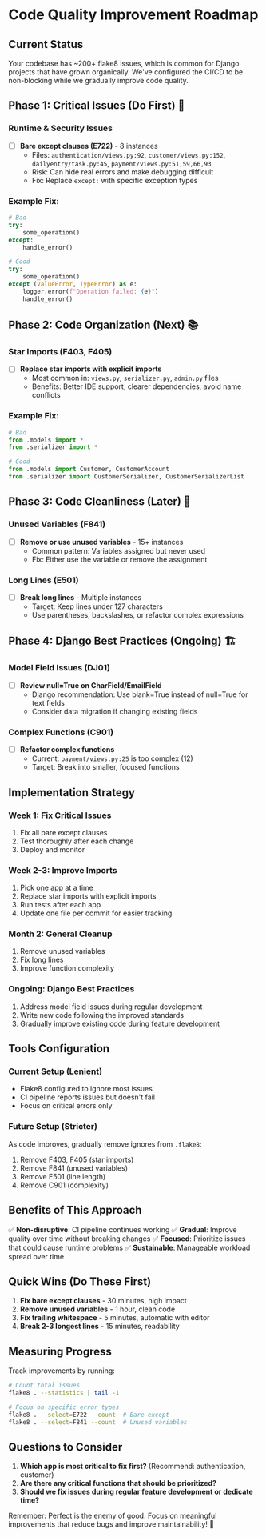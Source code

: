 # Code Quality Improvement Roadmap

## Current Status
Your codebase has ~200+ flake8 issues, which is common for Django projects that have grown organically. We've configured the CI/CD to be non-blocking while we gradually improve code quality.

## Phase 1: Critical Issues (Do First) 🚨
### Runtime & Security Issues
- [ ] **Bare except clauses (E722)** - 8 instances
  - Files: `authentication/views.py:92`, `customer/views.py:152`, `dailyentry/task.py:45`, `payment/views.py:51,59,66,93`
  - Risk: Can hide real errors and make debugging difficult
  - Fix: Replace `except:` with specific exception types

### Example Fix:
```python
# Bad
try:
    some_operation()
except:
    handle_error()

# Good
try:
    some_operation()
except (ValueError, TypeError) as e:
    logger.error(f"Operation failed: {e}")
    handle_error()
```

## Phase 2: Code Organization (Next) 📚
### Star Imports (F403, F405)
- [ ] **Replace star imports with explicit imports**
  - Most common in: `views.py`, `serializer.py`, `admin.py` files
  - Benefits: Better IDE support, clearer dependencies, avoid name conflicts

### Example Fix:
```python
# Bad
from .models import *
from .serializer import *

# Good
from .models import Customer, CustomerAccount
from .serializer import CustomerSerializer, CustomerSerializerList
```

## Phase 3: Code Cleanliness (Later) 🧹
### Unused Variables (F841)
- [ ] **Remove or use unused variables** - 15+ instances
  - Common pattern: Variables assigned but never used
  - Fix: Either use the variable or remove the assignment

### Long Lines (E501)
- [ ] **Break long lines** - Multiple instances
  - Target: Keep lines under 127 characters
  - Use parentheses, backslashes, or refactor complex expressions

## Phase 4: Django Best Practices (Ongoing) 🏗️
### Model Field Issues (DJ01)
- [ ] **Review null=True on CharField/EmailField**
  - Django recommendation: Use blank=True instead of null=True for text fields
  - Consider data migration if changing existing fields

### Complex Functions (C901)
- [ ] **Refactor complex functions**
  - Current: `payment/views.py:25` is too complex (12)
  - Target: Break into smaller, focused functions

## Implementation Strategy

### Week 1: Fix Critical Issues
1. Fix all bare except clauses
2. Test thoroughly after each change
3. Deploy and monitor

### Week 2-3: Improve Imports
1. Pick one app at a time
2. Replace star imports with explicit imports
3. Run tests after each app
4. Update one file per commit for easier tracking

### Month 2: General Cleanup
1. Remove unused variables
2. Fix long lines
3. Improve function complexity

### Ongoing: Django Best Practices
1. Address model field issues during regular development
2. Write new code following the improved standards
3. Gradually improve existing code during feature development

## Tools Configuration

### Current Setup (Lenient)
- Flake8 configured to ignore most issues
- CI pipeline reports issues but doesn't fail
- Focus on critical errors only

### Future Setup (Stricter)
As code improves, gradually remove ignores from `.flake8`:
1. Remove F403, F405 (star imports)
2. Remove F841 (unused variables)
3. Remove E501 (line length)
4. Remove C901 (complexity)

## Benefits of This Approach

✅ **Non-disruptive**: CI pipeline continues working
✅ **Gradual**: Improve quality over time without breaking changes
✅ **Focused**: Prioritize issues that could cause runtime problems
✅ **Sustainable**: Manageable workload spread over time

## Quick Wins (Do These First)

1. **Fix bare except clauses** - 30 minutes, high impact
2. **Remove unused variables** - 1 hour, clean code
3. **Fix trailing whitespace** - 5 minutes, automatic with editor
4. **Break 2-3 longest lines** - 15 minutes, readability

## Measuring Progress

Track improvements by running:
```bash
# Count total issues
flake8 . --statistics | tail -1

# Focus on specific error types
flake8 . --select=E722 --count  # Bare except
flake8 . --select=F841 --count  # Unused variables
```

## Questions to Consider

1. **Which app is most critical to fix first?** (Recommend: authentication, customer)
2. **Are there any critical functions that should be prioritized?** 
3. **Should we fix issues during regular feature development or dedicate time?**

Remember: Perfect is the enemy of good. Focus on meaningful improvements that reduce bugs and improve maintainability! 🎯